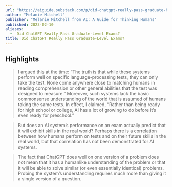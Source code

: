 ```yaml
---
url: "https://aiguide.substack.com/p/did-chatgpt-really-pass-graduate-baa"
author: "Melanie Mitchell"
publisher: "Melanie Mitchell from AI: A Guide for Thinking Humans"
published: 2023-02-10
aliases:
  -  Did ChatGPT Really Pass Graduate-Level Exams?
title: Did ChatGPT Really Pass Graduate-Level Exams?
---
```


## Highlights
> I argued this at the time: “The truth is that while these systems perform well on specific language-processing tests, they can only take the test. None come anywhere close to matching humans in reading comprehension or other general abilities that the test was designed to measure.” Moreover, such systems lack the basic commonsense understanding of the world that is assumed of humans taking the same tests. In effect, I claimed, “Rather than being ready for high school or college, AI has a lot of growing to do before it’s even ready for preschool.”

> But does an AI system’s performance on an exam actually predict that it will exhibit skills in the real world? Perhaps there is a correlation between how humans perform on tests and on their future skills in the real world, but that correlation has not been demonstrated for AI systems.

> The fact that ChatGPT does well on one version of a problem does not mean that it has a humanlike understanding of the problem or that it will be able to solve similar (or even essentially identical) problems. Probing the system’s understanding requires much more than giving it a single version of a question.


